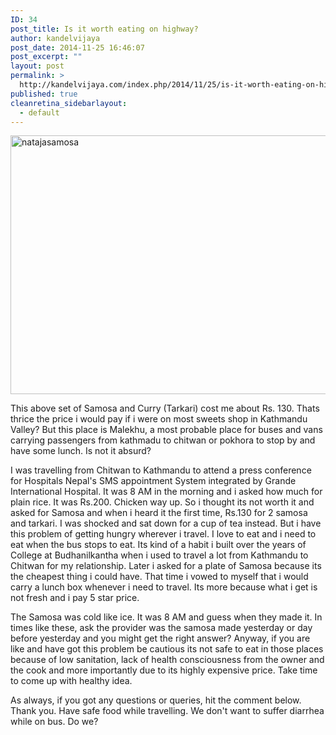 ```yaml
---
ID: 34
post_title: Is it worth eating on highway?
author: kandelvijaya
post_date: 2014-11-25 16:46:07
post_excerpt: ""
layout: post
permalink: >
  http://kandelvijaya.com/index.php/2014/11/25/is-it-worth-eating-on-highway/
published: true
cleanretina_sidebarlayout:
  - default
---
```

<a href="http://www.kandelvijaya.com/wp-content/uploads/2014/11/natajasamosa-1.jpg"><img class="aligncenter size-large wp-image-33" src="http://www.kandelvijaya.com/wp-content/uploads/2014/11/natajasamosa-1-1024x607.jpg" alt="natajasamosa" width="700" height="414" /></a>

This above set of Samosa and Curry (Tarkari) cost me about Rs. 130. Thats thrice the price i would pay if i were on most sweets shop in Kathmandu Valley? But this place is Malekhu, a most probable place for buses and vans carrying passengers from kathmadu to chitwan or pokhora to stop by and have some lunch. Is not it absurd?

I was travelling from Chitwan to Kathmandu to attend a press conference for Hospitals Nepal's SMS appointment System integrated by Grande International Hospital. It was 8 AM in the morning and i asked how much for plain rice. It was Rs.200. Chicken way up. So i thought its not worth it and asked for Samosa and when i heard it the first time, Rs.130 for 2 samosa and tarkari. I was shocked and sat down for a cup of tea instead. But i have this problem of getting hungry wherever i travel. I love to eat and i need to eat when the bus stops to eat. Its kind of a habit i built over the years of College at Budhanilkantha when i used to travel a lot from Kathmandu to Chitwan for my relationship. Later i asked for a plate of Samosa because its the cheapest thing i could have. That time i vowed to myself that i would carry a lunch box whenever i need to travel. Its more because what i get is not fresh and i pay 5 star price.

The Samosa was cold like ice. It was 8 AM and guess when they made it. In times like these, ask the provider was the samosa made yesterday or day before yesterday and you might get the right answer? Anyway, if you are like and have got this problem be cautious its not safe to eat in those places because of low sanitation, lack of health consciousness from the owner and the cook and more importantly due to its highly expensive price. Take time to come up with healthy idea.

As always, if you got any questions or queries, hit the comment below. Thank you. Have safe food while travelling. We don't want to suffer diarrhea while on bus. Do we?